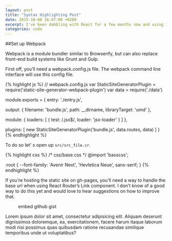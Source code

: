 ```yaml
---
layout: post
title: "Syntax Highlighting Post"
date: 2015-10-08 16:47:00 +0200
excerpt: I've been dabbling with React for a few months now and using it in several small open source projects to better understand the technology. React's focus on reusablility, along with the ability to install and require components via npm, provides an elegant way to rapidly build application UI in an efficient and consistent way. It's also a great way to handle server-side rendering and provides high cohesion between markup and display logic.
categories: code
---
```

##Set up Webpack

Webpack is a module bundler similar to Browserify, but can also replace front-end build systems like Grunt and Gulp.

First off, you’ll need a webpack.config.js file. The webpack command line interface will use this config file.

{% highlight js %}
// webpack.config.js
var StaticSiteGeneratorPlugin = require('static-site-generator-webpack-plugin')
var data = require('./data')

module.exports = {
  entry: './entry.js',

  output: {
    filename: 'bundle.js',
    path: __dirname,
    libraryTarget: 'umd'
  },

  module: {
    loaders: [
      { test: /\.jsx$/, loader: 'jsx-loader' }
    ]
  },

  plugins: [
    new StaticSiteGeneratorPlugin('bundle.js', data.routes, data)
  ]
}
{% endhighlight %}

To do so let' s open up `src/src_file.cr`. 

{% highlight css %}
/* css/base.css */
@import 'basscss';

:root {
  --font-family: 'Avenir Next', 'Hevletica Neue', sans-serif;
}
{% endhighlight %}

If you’re hosting the static site on gh-pages, you’ll need a way to handle the base url when using React Router’s Link component. I don’t know of a good way to do this yet and would love to hear suggestions on how to improve that.

<figure class="code">
    <script src="https://gist.github.com/arunoda/8558920a9972fa41afa1.js"></script>
    <figcaption>embed github gist</figcaption>
</figure>

Lorem ipsum dolor sit amet, consectetur adipisicing elit. Aliquam deserunt dignissimos doloremque, ea, exercitationem, facere harum itaque laborum modi nisi possimus quas quibusdam ratione recusandae similique temporibus unde ut voluptatibus?